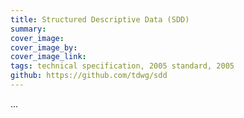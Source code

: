 ```yaml
---
title: Structured Descriptive Data (SDD)
summary: 
cover_image: 
cover_image_by: 
cover_image_link: 
tags: technical specification, 2005 standard, 2005
github: https://github.com/tdwg/sdd
---
```


...
